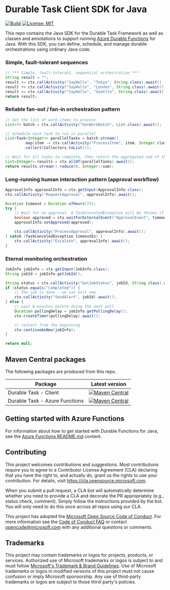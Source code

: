 # Durable Task Client SDK for Java

[![Build](https://github.com/microsoft/durabletask-java/actions/workflows/build-validation.yml/badge.svg)](https://github.com/microsoft/durabletask-java/actions/workflows/build-validation.yml)
[![License: MIT](https://img.shields.io/badge/License-MIT-blue.svg)](https://opensource.org/licenses/MIT)

This repo contains the Java SDK for the Durable Task Framework as well as classes and annotations to support running [Azure Durable Functions](https://docs.microsoft.com/azure/azure-functions/durable/durable-functions-overview?tabs=java) for Java. With this SDK, you can define, schedule, and manage durable orchestrations using ordinary Java code.

### Simple, fault-tolerant sequences

```java
// *** Simple, fault-tolerant, sequential orchestration ***
String result = "";
result += ctx.callActivity("SayHello", "Tokyo", String.class).await() + ", ";
result += ctx.callActivity("SayHello", "London", String.class).await() + ", ";
result += ctx.callActivity("SayHello", "Seattle", String.class).await();
return result;
```



### Reliable fan-out / fan-in orchestration pattern

```java
// Get the list of work-items to process
List<?> batch = ctx.callActivity("GetWorkBatch", List.class).await();

// Schedule each task to run in parallel
List<Task<Integer>> parallelTasks = batch.stream()
        .map(item -> ctx.callActivity("ProcessItem", item, Integer.class))
        .collect(Collectors.toList());

// Wait for all tasks to complete, then return the aggregated sum of the results
List<Integer> results = ctx.allOf(parallelTasks).await();
return results.stream().reduce(0, Integer::sum);
```

### Long-running human interaction pattern (approval workflow)

```java
ApprovalInfo approvalInfo = ctx.getInput(ApprovalInfo.class);
ctx.callActivity("RequestApproval", approvalInfo).await();

Duration timeout = Duration.ofHours(72);
try {
    // Wait for an approval. A TaskCanceledException will be thrown if the timeout expires.
    boolean approved = ctx.waitForExternalEvent("ApprovalEvent", timeout, boolean.class).await();
    approvalInfo.setApproved(approved);

    ctx.callActivity("ProcessApproval", approvalInfo).await();
} catch (TaskCanceledException timeoutEx) {
    ctx.callActivity("Escalate", approvalInfo).await();
}
```

### Eternal monitoring orchestration

```java
JobInfo jobInfo = ctx.getInput(JobInfo.class);
String jobId = jobInfo.getJobId();

String status = ctx.callActivity("GetJobStatus", jobId, String.class).await();
if (status.equals("Completed")) {
    // The job is done - we can exit now
    ctx.callActivity("SendAlert", jobId).await();
} else {
    // wait N minutes before doing the next poll
    Duration pollingDelay = jobInfo.getPollingDelay();
    ctx.createTimer(pollingDelay).await();

    // restart from the beginning
    ctx.continueAsNew(jobInfo);
}

return null;
```

## Maven Central packages

The following packages are produced from this repo.

| Package | Latest version |
| - | - |
| Durable Task - Client | [![Maven Central](https://img.shields.io/maven-central/v/com.microsoft/durabletask-client?label=durabletask-client)](https://mvnrepository.com/artifact/com.microsoft/durabletask-client/1.0.0) |
| Durable Task - Azure Functions | [![Maven Central](https://img.shields.io/maven-central/v/com.microsoft/durabletask-azure-functions?label=durabletask-azure-functions)](https://mvnrepository.com/artifact/com.microsoft/durabletask-azure-functions/1.0.1) |

## Getting started with Azure Functions

For information about how to get started with Durable Functions for Java, see the [Azure Functions README.md](/azurefunctions/README.md) content.

## Contributing

This project welcomes contributions and suggestions.  Most contributions require you to agree to a
Contributor License Agreement (CLA) declaring that you have the right to, and actually do, grant us
the rights to use your contribution. For details, visit https://cla.opensource.microsoft.com.

When you submit a pull request, a CLA bot will automatically determine whether you need to provide
a CLA and decorate the PR appropriately (e.g., status check, comment). Simply follow the instructions
provided by the bot. You will only need to do this once across all repos using our CLA.

This project has adopted the [Microsoft Open Source Code of Conduct](https://opensource.microsoft.com/codeofconduct/).
For more information see the [Code of Conduct FAQ](https://opensource.microsoft.com/codeofconduct/faq/) or
contact [opencode@microsoft.com](mailto:opencode@microsoft.com) with any additional questions or comments.

## Trademarks

This project may contain trademarks or logos for projects, products, or services. Authorized use of Microsoft
trademarks or logos is subject to and must follow
[Microsoft's Trademark & Brand Guidelines](https://www.microsoft.com/legal/intellectualproperty/trademarks/usage/general).
Use of Microsoft trademarks or logos in modified versions of this project must not cause confusion or imply Microsoft sponsorship.
Any use of third-party trademarks or logos are subject to those third-party's policies.
